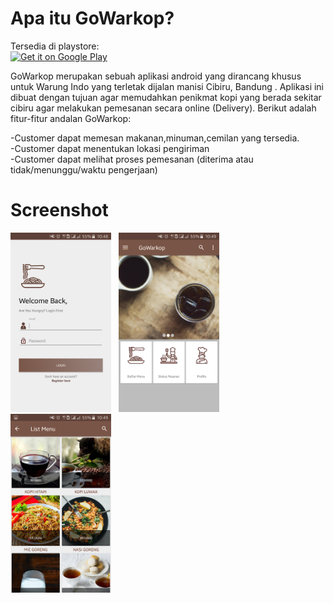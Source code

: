 
# Apa itu GoWarkop?

Tersedia di playstore: <br>
<a href="https://play.google.com/store/apps/details?id=io.github.adamnain.gowarkop"><img alt="Get it on Google Play" src="https://play.google.com/intl/en_us/badges/images/generic/en-play-badge.png" height=70px /></a>


GoWarkop merupakan sebuah aplikasi android yang dirancang khusus untuk Warung Indo yang terletak dijalan manisi Cibiru, Bandung . Aplikasi ini dibuat dengan tujuan agar memudahkan penikmat kopi yang berada sekitar cibiru agar melakukan pemesanan secara online (Delivery).
Berikut adalah fitur-fitur andalan GoWarkop:<br>

-Customer dapat memesan makanan,minuman,cemilan yang tersedia.<br>
-Customer dapat menentukan lokasi pengiriman<br>
-Customer dapat melihat proses pemesanan (diterima atau tidak/menunggu/waktu pengerjaan)



# Screenshot
<img src="https://github.com/adamnain/GoWarkop/blob/master/ss/1.png" width="32%">&nbsp;&nbsp;
<img src="https://github.com/adamnain/GoWarkop/blob/master/ss/2.png" width="32%">&nbsp;&nbsp;
<img src="https://github.com/adamnain/GoWarkop/blob/master/ss/3.png" width="32%">&nbsp;&nbsp;